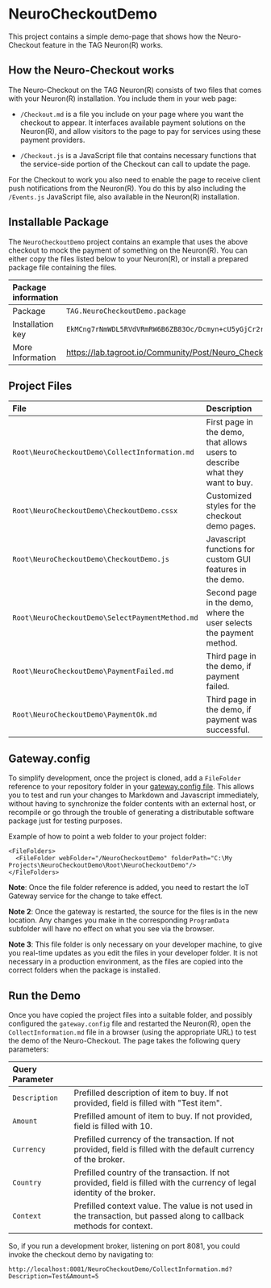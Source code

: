 NeuroCheckoutDemo
====================

This project contains a simple demo-page that shows how the Neuro-Checkout feature in the TAG Neuron(R) works.

How the Neuro-Checkout works
-------------------------------

The Neuro-Checkout on the TAG Neuron(R) consists of two files that comes with your Neuron(R) installation. You include them in your web page:

* `/Checkout.md` is a file you include on your page where you want the checkout to appear. It interfaces available payment solutions on the
Neuron(R), and allow visitors to the page to pay for services using these payment providers.

* `/Checkout.js` is a JavaScript file that contains necessary functions that the service-side portion of the Checkout can call to update the
page.

For the Checkout to work you also need to enable the page to receive client push notifications from the Neuron(R). You do this by also including
the `/Events.js` JavaScript file, also available in the Neuron(R) installation.

Installable Package
----------------------

The `NeuroCheckoutDemo` project contains an example that uses the above checkout to mock the payment of something on the Neuron(R). 
You can either copy the files listed below to your Neuron(R), or install a prepared package file containing the files.

| Package information                                                                                                              ||
|:-----------------|:---------------------------------------------------------------------------------------------------------------|
| Package          | `TAG.NeuroCheckoutDemo.package`                                                                                |
| Installation key | `EkMCng7rNmWDL5RVdVRmRW6B6ZB83Oc/Dcmyn+cU5yGjCr2rw2kq22vePMUZvCPs3o87lYzrDYIA12e7069beeb8fd9d9182b566e41c7932` |
| More Information | https://lab.tagroot.io/Community/Post/Neuro_Checkout_Demo                                                      |


Project Files
----------------

| File                                            | Description                                                                  |
|:------------------------------------------------|:-----------------------------------------------------------------------------|
| `Root\NeuroCheckoutDemo\CollectInformation.md`  | First page in the demo, that allows users to describe what they want to buy. |
| `Root\NeuroCheckoutDemo\CheckoutDemo.cssx`      | Customized styles for the checkout demo pages.                               |
| `Root\NeuroCheckoutDemo\CheckoutDemo.js`        | Javascript functions for custom GUI features in the demo.                    |
| `Root\NeuroCheckoutDemo\SelectPaymentMethod.md` | Second page in the demo, where the user selects the payment method.          |
| `Root\NeuroCheckoutDemo\PaymentFailed.md`       | Third page in the demo, if payment failed.                                   |
| `Root\NeuroCheckoutDemo\PaymentOk.md`           | Third page in the demo, if payment was successful.                           |

Gateway.config
-----------------

To simplify development, once the project is cloned, add a `FileFolder` reference
to your repository folder in your [gateway.config file](https://lab.tagroot.io/Documentation/IoTGateway/GatewayConfig.md). 
This allows you to test and run your changes to Markdown and Javascript immediately, 
without having to synchronize the folder contents with an external 
host, or recompile or go through the trouble of generating a distributable software 
package just for testing purposes.

Example of how to point a web folder to your project folder:

```
<FileFolders>
  <FileFolder webFolder="/NeuroCheckoutDemo" folderPath="C:\My Projects\NeuroCheckoutDemo\Root\NeuroCheckoutDemo"/>
</FileFolders>
```

**Note**: Once the file folder reference is added, you need to restart the IoT Gateway service for the change to take effect.

**Note 2**:  Once the gateway is restarted, the source for the files is in the new location. Any changes you make in the corresponding
`ProgramData` subfolder will have no effect on what you see via the browser.

**Note 3**: This file folder is only necessary on your developer machine, to give you real-time updates as you edit the files in your
developer folder. It is not necessary in a production environment, as the files are copied into the correct folders when the package 
is installed.

Run the Demo
---------------

Once you have copied the project files into a suitable folder, and possibly configured the `gateway.config` file and restarted the Neuron(R),
open the `CollectInformation.md` file in a browser (using the appropriate URL) to test the demo of the Neuro-Checkout. The page takes the following
query parameters:

| Query Parameter                                                                                                                          ||
|:--------------|:--------------------------------------------------------------------------------------------------------------------------|
| `Description` | Prefilled description of item to buy. If not provided, field is filled with "Test item".                                  |
| `Amount`      | Prefilled amount of item to buy. If not provided, field is filled with 10.                                                |
| `Currency`    | Prefilled currency of the transaction. If not provided, field is filled with the default currency of the broker.          |
| `Country`     | Prefilled country of the transaction. If not provided, field is filled with the currency of legal identity of the broker. |
| `Context`     | Prefilled context value. The value is not used in the transaction, but passed along to callback methods for context.      |

So, if you run a development broker, listening on port 8081, you could invoke the checkout demo by navigating to:

	http://localhost:8081/NeuroCheckoutDemo/CollectInformation.md?Description=Test&Amount=5
